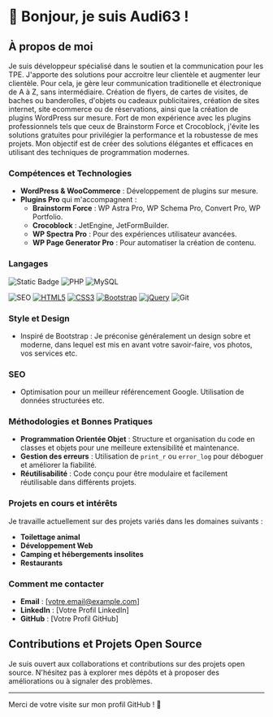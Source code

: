 # 👋 Bonjour, je suis Audi63 !

## À propos de moi
Je suis développeur spécialisé dans le soutien et la communication pour les TPE. J'apporte des solutions pour accroitre leur clientèle et augmenter leur clientèle. Pour cela, je gère leur communication traditionelle et électronique de A à Z, sans intermédiaire. Création de flyers, de cartes de visites, de baches ou banderolles, d'objets ou cadeaux publicitaires, création de sites internet, site ecommerce ou de réservations, ainsi que la création de plugins WordPress sur mesure. 
Fort de mon expérience avec les plugins professionnels tels que ceux de Brainstorm Force et Crocoblock, j'évite les solutions gratuites pour privilégier la performance et la robustesse de mes projets. Mon objectif est de créer des solutions élégantes et efficaces en utilisant des techniques de programmation modernes.

### Compétences et Technologies
- **WordPress & WooCommerce** : Développement de plugins sur mesure.
- **Plugins Pro** qui m'accompagnent :
  - **Brainstorm Force** : WP Astra Pro, WP Schema Pro, Convert Pro, WP Portfolio.
  - **Crocoblock** : JetEngine, JetFormBuilder.
  - **WP Spectra Pro** : Pour des expériences utilisateur avancées.
  - **WP Page Generator Pro** : Pour automatiser la création de contenu.
  
### Langages

![Static Badge](https://img.shields.io/badge/WordPress-Plugin%20Development-blue?style=for-the-badge&logo=wordpress)
![PHP](https://img.shields.io/badge/PHP-Development-blue?style=for-the-badge&logo=php&logoColor=white)
![MySQL](https://img.shields.io/badge/MySQL-SQLite-blue?style=for-the-badge&logo=mysql&logoColor=white)

![SEO](https://img.shields.io/badge/SEO-Optimization-green?style=for-the-badge&logo=searchengineland)
[![HTML5](https://img.shields.io/badge/HTML5-%23E34F26.svg?style=for-the-badge&logo=html5&logoColor=white)](https://developer.mozilla.org/en-US/docs/Web/HTML)
[![CSS3](https://img.shields.io/badge/CSS3-%231572B6.svg?style=for-the-badge&logo=css3&logoColor=white)](https://developer.mozilla.org/en-US/docs/Web/CSS)
[![Bootstrap](https://img.shields.io/badge/Bootstrap-%23563D7C.svg?style=for-the-badge&logo=bootstrap&logoColor=white)](https://getbootstrap.com)
[![jQuery](https://img.shields.io/badge/jQuery-%230769AD.svg?style=for-the-badge&logo=jquery&logoColor=white)](https://jquery.com/)
![Git](https://img.shields.io/badge/Git-%23F05033.svg?style=for-the-badge&logo=git&logoColor=white)

### Style et Design
- Inspiré de Bootstrap : Je préconise généralement un design sobre et moderne, dans lequel est mis en avant votre savoir-faire, vos photos, vos services etc.

### SEO
- Optimisation pour un meilleur référencement Google. Utilisation de données structurées etc.

### Méthodologies et Bonnes Pratiques
- **Programmation Orientée Objet** : Structure et organisation du code en classes et objets pour une meilleure extensibilité et maintenance.
- **Gestion des erreurs** : Utilisation de `print_r` ou `error_log` pour déboguer et améliorer la fiabilité.
- **Réutilisabilité** : Code conçu pour être modulaire et facilement réutilisable dans différents projets.

### Projets en cours et intérêts
Je travaille actuellement sur des projets variés dans les domaines suivants :
- **Toilettage animal**
- **Développement Web**
- **Camping et hébergements insolites**
- **Restaurants**

### Comment me contacter
- **Email** : [votre.email@example.com]
- **LinkedIn** : [Votre Profil LinkedIn]
- **GitHub** : [Votre Profil GitHub]

## Contributions et Projets Open Source
Je suis ouvert aux collaborations et contributions sur des projets open source. N'hésitez pas à explorer mes dépôts et à proposer des améliorations ou à signaler des problèmes.

---

Merci de votre visite sur mon profil GitHub ! 🚀

###
